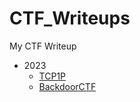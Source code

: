 # CTF_Writeups
My CTF Writeup

- 2023
  - [TCP1P](https://ctftime.org/event/2001)
  - [BackdoorCTF](https://ctftime.org/event/2153)
